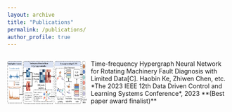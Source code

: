 ```yaml
---
layout: archive
title: "Publications"
permalink: /publications/
author_profile: true
---
```


<style>
  .image-text-container {
    display: flex;
    align-items: center;
  }

  .image-text-container img {
    margin-right: 10px;
    vertical-align: middle;
  }

  .image-text-container p {
    display: inline-block;
    vertical-align: middle;
  }
</style>

<div class="image-text-container">
  <img src="../images/TFHGNN.png" alt="Image" width="180" height="100">
  <p>Time-frequency Hypergraph Neural Network for Rotating Machinery Fault Diagnosis with Limited Data[C].  
    Haobin Ke, Zhiwen Chen, etc.  
    *The 2023 IEEE 12th Data Driven Control and Learning Systems Conference*, 2023 **(Best paper award finalist)**
</p>
</div>
